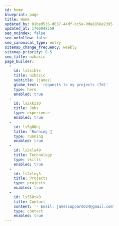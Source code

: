 ```yaml
---
id: home
blueprint: page
title: Home
updated_by: 01bed536-d637-44df-bc5a-0da8858e2395
updated_at: 1706948259
seo_noindex: false
seo_nofollow: false
seo_canonical_type: entry
sitemap_change_frequency: weekly
sitemap_priority: 0.5
seo_title: nzbasic
page_builder:
  -
    id: ls2xibtx
    title: nzbasic
    subtitle: (james)
    globe_text: 'requests to my projects (7d)'
    type: hero
    enabled: true
  -
    id: ls2xkzz0
    title: Jobs
    type: experience
    enabled: true
  -
    id: ls5g80nj
    title: 'Running 🏃'
    type: running
    enabled: true
  -
    id: ls2xla49
    title: Technology
    type: skills
    enabled: true
  -
    id: ls2xley3
    title: Projects
    type: projects
    enabled: true
  -
    id: ls558tk0
    title: Contact
    content: '- Email: jamescoppard024@gmail.com'
    type: contact
    enabled: true
---
```

